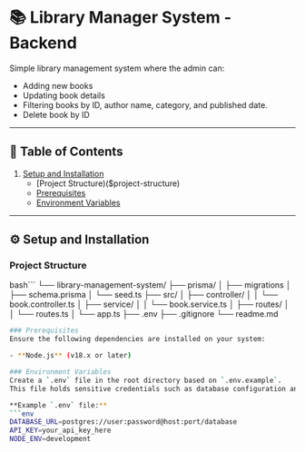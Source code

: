 # 📚 Library Manager System - Backend

Simple library management system where the admin can:
-   Adding new books  
-   Updating book details 
-   Filtering books by ID, author name, category, and  published date.
-   Delete book by ID

---

## 📑 Table of Contents
1. [Setup and Installation](#setup-and-installation)
   - [Project Structure)($project-structure)
   - [Prerequisites](#prerequisites)  
   - [Environment Variables](#environment-variables)  
---

## ⚙️ Setup and Installation

### Project Structure 
bash```
└── library-management-system/
    ├── prisma/
    │   ├── migrations
    │   ├── schema.prisma
    │   └── seed.ts
    ├── src/
    │   ├── controller/
    │   │   └── book.controller.ts
    │   ├── service/
    │   │   └── book.service.ts
    │   ├── routes/
    │   │   └── routes.ts
    │   └── app.ts
    ├── .env
    ├── .gitignore
    └── readme.md
```bash
### Prerequisites
Ensure the following dependencies are installed on your system:

- **Node.js** (v18.x or later)  

### Environment Variables
Create a `.env` file in the root directory based on `.env.example`.  
This file holds sensitive credentials such as database configuration and API keys.

**Example `.env` file:**
```env
DATABASE_URL=postgres://user:password@host:port/database
API_KEY=your_api_key_here
NODE_ENV=development

